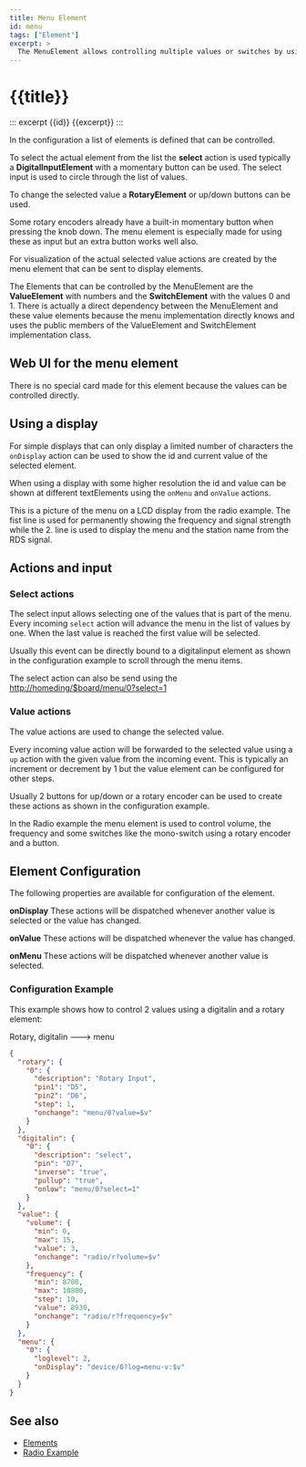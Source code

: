```yaml
---
title: Menu Element
id: menu
tags: ["Element"]
excerpt: >
  The MenuElement allows controlling multiple values or switches by using a single rotary encoder.
---
```


# {{title}}

::: excerpt {{id}}
{{excerpt}}
:::

In the configuration a list of elements is defined that can be controlled.

To select the actual element from the list the **select** action is used typically a **DigitalInputElement** with a momentary button can be used.
The select input is used to circle through the list of values.

To change the selected value a **RotaryElement** or up/down buttons can be used.

Some rotary encoders already have a built-in momentary button when pressing the knob down. The menu element is especially made for using these as input but an extra button works well also.

For visualization of the actual selected value actions are created by the menu element that can be sent to display elements.

The Elements that can be controlled by the MenuElement are the **ValueElement** with numbers and the **SwitchElement** with the values 0 and 1. There is actually a direct dependency between the MenuElement and these value elements because the menu implementation directly knows and uses the public members of the ValueElement and SwitchElement implementation class.
 

## Web UI for the menu element

There is no special card made for this element because the values can be controlled directly. 


## Using a display

For simple displays that can only display a limited number of characters the `onDisplay` action can be used to show the id and current value of the selected element.

When using a display with some higher resolution the id and value can be shown at different textElements using the `onMenu` and `onValue` actions.

<!-- Display photo ??? -->

This is a picture of the menu on a LCD display from the radio example.
The fist line is used for permanently showing the frequency and signal strength while the 2. line is used to display the menu and the station name from the RDS signal.

## Actions and input

### Select actions

The select input allows selecting one of the values that is part of the menu.
Every incoming `select` action will advance the menu in the list of values by one. When the last value is reached the first value will be selected.

Usually this event can be directly bound to a digitalinput element as shown in the configuration example to scroll through the menu items.

The select action can also be send using the <http://homeding/$board/menu/0?select=1>

### Value actions

The value actions are used to change the selected value.
 
Every incoming value action will be forwarded to the selected value using a `up` action with the given value from the incoming event. This is typically an increment or decrement by 1 but the value element can be configured for other steps. 

Usually 2 buttons for up/down or a rotary encoder can be used to create these actions as shown in the configuration example.

In the Radio example the menu element is used to control volume, the frequency and some switches like the mono-switch using a rotary encoder and a button.

## Element Configuration

The following properties are available for configuration of the element.

<object data="/element.svg?menu" type="image/svg+xml"></object>

**onDisplay** These actions will be dispatched whenever another value is selected or the value has changed.

**onValue** These actions will be dispatched whenever the value has changed.

**onMenu** These actions will be dispatched whenever another value is selected.

### Configuration Example

This example shows how to control 2 values using a digitalin and a rotary element:

Rotary, digitalin ---> menu

```json
{
  "rotary": {
    "0": {
      "description": "Rotary Input",
      "pin1": "D5",
      "pin2": "D6",
      "step": 1,
      "onchange": "menu/0?value=$v"
    }
  },
  "digitalin": {
    "0": {
      "description": "select",
      "pin": "D7",
      "inverse": "true",
      "pullup": "true",
      "onlow": "menu/0?select=1"
    }
  },
  "value": {
    "volume": {
      "min": 0,
      "max": 15,
      "value": 3,
      "onchange": "radio/r?volume=$v"
    },
    "frequency": {
      "min": 8700,
      "max": 10800,
      "step": 10,
      "value": 8930,
      "onchange": "radio/r?frequency=$v"
    }
  },
  "menu": {
    "0": {
      "loglevel": 2,
      "onDisplay": "device/0?log=menu-v:$v"
    }
  }
}
```


## See also

* [Elements](/elements/overview.md)
* [Radio Example](/examples/radio.md)